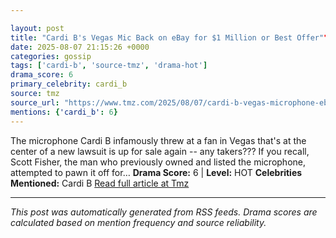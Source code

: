 ```yaml
---

layout: post
title: "Cardi B's Vegas Mic Back on eBay for $1 Million or Best Offer"""
date: 2025-08-07 21:15:26 +0000
categories: gossip
tags: ['cardi-b', 'source-tmz', 'drama-hot']
drama_score: 6
primary_celebrity: cardi_b
source: tmz
source_url: "https://www.tmz.com/2025/08/07/cardi-b-vegas-microphone-ebay/"""
mentions: {'cardi_b': 6}
---
```


The microphone Cardi B infamously threw at a fan in Vegas that's at the center of a new lawsuit is up for sale again -- any takers??? If you recall, Scott Fisher, the man who previously owned and listed the microphone, attempted to pawn it off for… **Drama Score:** 6 | **Level:** HOT **Celebrities Mentioned:** Cardi B [Read full article at Tmz](https://www.tmz.com/2025/08/07/cardi-b-vegas-microphone-ebay/)

---

*This post was automatically generated from RSS feeds. Drama scores are calculated based on mention frequency and source reliability.*